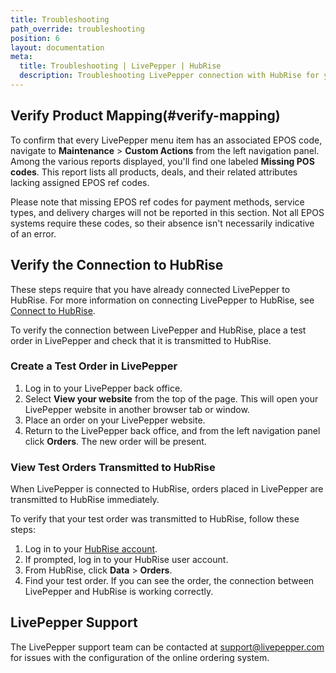 ```yaml
---
title: Troubleshooting
path_override: troubleshooting
position: 6
layout: documentation
meta:
  title: Troubleshooting | LivePepper | HubRise
  description: Troubleshooting LivePepper connection with HubRise for your EPOS and other apps to work as a cohesive whole. Connect apps and synchronise your data.
---
```


## Verify Product Mapping(#verify-mapping)

To confirm that every LivePepper menu item has an associated EPOS code, navigate to **Maintenance** > **Custom Actions** from the left navigation panel. Among the various reports displayed, you'll find one labeled **Missing POS codes**. This report lists all products, deals, and their related attributes lacking assigned EPOS ref codes.

Please note that missing EPOS ref codes for payment methods, service types, and delivery charges will not be reported in this section. Not all EPOS systems require these codes, so their absence isn't necessarily indicative of an error.

## Verify the Connection to HubRise

These steps require that you have already connected LivePepper to HubRise. For more information on connecting LivePepper to HubRise, see [Connect to HubRise](/apps/livepepper/connect-hubrise).

To verify the connection between LivePepper and HubRise, place a test order in LivePepper and check that it is transmitted to HubRise.

### Create a Test Order in LivePepper

1. Log in to your LivePepper back office.
1. Select **View your website** from the top of the page. This will open your LivePepper website in another browser tab or window.
1. Place an order on your LivePepper website.
1. Return to the LivePepper back office, and from the left navigation panel click **Orders**. The new order will be present.

### View Test Orders Transmitted to HubRise

When LivePepper is connected to HubRise, orders placed in LivePepper are transmitted to HubRise immediately.

To verify that your test order was transmitted to HubRise, follow these steps:

1. Log in to your [HubRise account](https://manager.hubrise.com).
1. If prompted, log in to your HubRise user account.
1. From HubRise, click **Data** > **Orders**.
1. Find your test order. If you can see the order, the connection between LivePepper and HubRise is working correctly.

## LivePepper Support

The LivePepper support team can be contacted at support@livepepper.com for issues with the configuration of the online ordering system.
